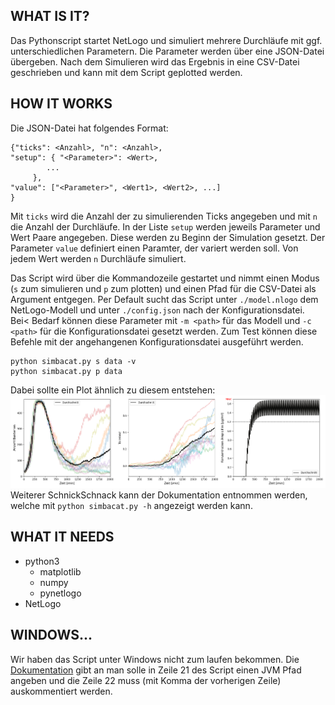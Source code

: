 ## WHAT IS IT?
Das Pythonscript startet NetLogo und simuliert mehrere Durchläufe mit ggf. unterschiedlichen Parametern.
Die Parameter werden über eine JSON-Datei übergeben.
Nach dem Simulieren wird das Ergebnis in eine CSV-Datei geschrieben und kann mit dem Script geplotted werden.

## HOW IT WORKS
Die JSON-Datei hat folgendes Format:
```
{"ticks": <Anzahl>, "n": <Anzahl>,
"setup": { "<Parameter>": <Wert>,
		...
	 },
"value": ["<Parameter>", <Wert1>, <Wert2>, ...]
}
```
Mit `ticks` wird die Anzahl der zu simulierenden Ticks angegeben und mit `n` die Anzahl der Durchläufe.
In der Liste `setup` werden jeweils Parameter und Wert Paare angegeben. Diese werden zu Beginn der Simulation gesetzt.
Der Parameter `value` definiert einen Paramter, der variert werden soll. Von jedem Wert werden `n` Durchläufe simuliert.

Das Script wird über die Kommandozeile gestartet und nimmt einen Modus (`s` zum simulieren und `p` zum plotten) und einen Pfad für die CSV-Datei als Argument entgegen.
Per Default sucht das Script unter `./model.nlogo` dem NetLogo-Modell und unter `./config.json` nach der Konfigurationsdatei.
Bei< Bedarf können diese Parameter mit `-m <path>` für das Modell und `-c <path>` für die Konfigurationsdatei gesetzt werden.
Zum Test können diese Befehle mit der angehangenen Konfigurationsdatei ausgeführt werden.
```
python simbacat.py s data -v
python simbacat.py p data
``` 
Dabei sollte ein Plot ähnlich zu diesem entstehen: ![test run](example.png "Plot Test Data")
Weiterer SchnickSchnack kann der Dokumentation entnommen werden, welche mit `python simbacat.py -h` angezeigt werden kann.

## WHAT IT NEEDS
* python3
  * matplotlib
  * numpy
  * pynetlogo
* NetLogo

## WINDOWS...
Wir haben das Script unter Windows nicht zum laufen bekommen.
Die [Dokumentation](https://pynetlogo.readthedocs.io/en/latest/) gibt an man solle in Zeile 21 des Script einen JVM Pfad angeben und die Zeile 22 muss (mit Komma der vorherigen Zeile) auskommentiert werden.
